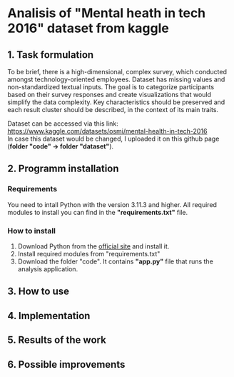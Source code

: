 # Analisis of "Mental heath in tech 2016" dataset from kaggle

## 1. Task formulation
To be brief, there is a high-dimensional, complex survey, which conducted amongst technology-oriented employees. Dataset has missing values and non-standardized textual inputs. The goal is to categorize participants based on their survey responses and create visualizations that would simplify the data complexity. Key characteristics should be preserved and each result cluster should be described, in the context of its main traits.

Dataset can be accessed via this link: https://www.kaggle.com/datasets/osmi/mental-health-in-tech-2016  
In case this dataset would be changed, I uploaded it on this github page (**folder "code" -> folder "dataset"**).  
## 2. Programm installation

### Requirements 
You need to intall Python with the version 3.11.3 and higher. All required modules to install you can find in the **"requirements.txt"** file.

### How to install
1. Download Python from the [official site](https://www.python.org/downloads/) and install it.  
2. Install required modules from "requirements.txt"
3. Download the folder "code". It contains **"app.py"** file that runs the analysis application.

## 3. How to use

## 4. Implementation

## 5. Results of the work

## 6. Possible improvements
